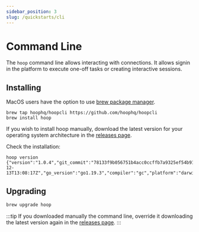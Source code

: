 ```yaml
---
sidebar_position: 3
slug: /quickstarts/cli
---
```


# Command Line

The `hoop` command line allows interacting with connections. It allows signin in the platform to execute one-off tasks or creating interactive sessions.

## Installing

MacOS users have the option to use [brew package manager](https://brew.sh/).

```shell
brew tap hoophq/hoopcli https://github.com/hoophq/hoopcli
brew install hoop
```

If you wish to install hoop manually, download the latest version for your operating system architecture in the [releases page](https://github.com/hoophq/hoopcli/releases).

Check the installation:
```shell
hoop version
{"version":"1.0.4","git_commit":"78133f9b056751b4acc0ccffb7a9325ef54b9100","build_date":"2022-12-13T13:08:17Z","go_version":"go1.19.3","compiler":"gc","platform":"darwin/arm64"}
```

## Upgrading

```sh
brew upgrade hoop
```

:::tip
If you downloaded manually the command line, override it downloading the latest version again in the [releases page](https://github.com/hoophq/hoopcli/releases).
:::
